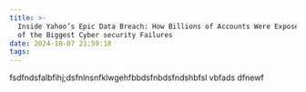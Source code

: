 ```yaml
---
title: >-
  Inside Yahoo’s Epic Data Breach: How Billions of Accounts Were Exposed in One
  of the Biggest Cyber security Failures
date: 2024-10-07 21:59:18
tags:
---
```


fsdfndsfalbfihj;dsfnlnsnfklwgehfbbdsfnbdsfndshbfsl vbfads dfnewf
